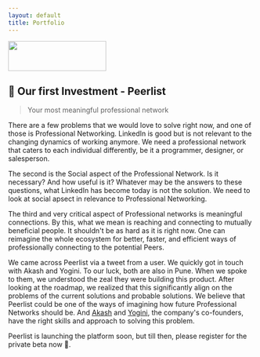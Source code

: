```yaml
---
layout: default
title: Portfolio
---
```


<img src="{{site.baseurl}}/public/images/peerlist_logo.png" width="200" height="61" />

## 🖖 Our first Investment - Peerlist ##
>Your most meaningful professional network

There are a few problems that we would love to solve right now, and one of those is Professional Networking. LinkedIn is good but is not relevant to the changing dynamics of working anymore. We need a professional network that caters to each individual differently, be it a programmer, designer, or salesperson. 

The second is the Social aspect of the Professional Network. Is it necessary? And how useful is it? Whatever may be the answers to these questions, what LinkedIn has become today is not the solution. We need to look at social apsect in relevance to Professional Networking. 

The third and very critical aspect of Professional networks is meaningful connections. By this, what we mean is reaching and connecting to mutually beneficial people. It shouldn't be as hard as it is right now. One can reimagine the whole ecosystem for better, faster, and efficient ways of professionally connecting to the potential Peers.

We came across Peerlist via a tweet from a user. We quickly got in touch with Akash and Yogini. To our luck, both are also in Pune. When we spoke to them, we understood the zeal they were building this product. After looking at the roadmap, we realized that this significantly align on the problems of the current solutions and probable solutions. We believe that Peerlist could be one of the ways of imagining how future Professional Networks should be. And [Akash](https://peerlist.io/designerdada) and [Yogini](https://peerlist.io/yogini), the company's co-founders, have the right skills and approach to solving this problem.

Peerlist is launching the platform soon, but till then, please register for the private beta now 🙂.
